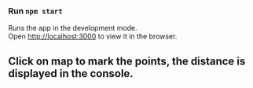 ### Run `npm start`

Runs the app in the development mode.<br />
Open [http://localhost:3000](http://localhost:3000) to view it in the browser.

## Click on map to mark the points, the distance is displayed in the console.


